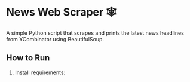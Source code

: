 # News Web Scraper 🕸️

A simple Python script that scrapes and prints the latest news headlines from YCombinator using BeautifulSoup.

## How to Run

1. Install requirements:
